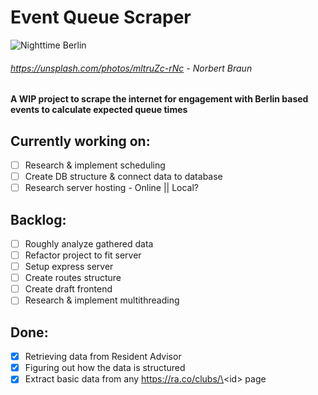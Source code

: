 # Event Queue Scraper

![Nighttime Berlin](https://images.unsplash.com/photo-1641531676310-12de33aaebbc?ixlib=rb-4.0.3&ixid=MnwxMjA3fDB8MHxwaG90by1wYWdlfHx8fGVufDB8fHx8&auto=format&fit=crop&w=800&q=80)

###### https://unsplash.com/photos/mltruZc-rNc - Norbert Braun

#### A WIP project to scrape the internet for engagement with Berlin based events to calculate expected queue times

## Currently working on:

-   [ ] Research & implement scheduling
-   [ ] Create DB structure & connect data to database
-   [ ] Research server hosting - Online || Local?

## Backlog:

-   [ ] Roughly analyze gathered data
-   [ ] Refactor project to fit server
-   [ ] Setup express server
-   [ ] Create routes structure
-   [ ] Create draft frontend
-   [ ] Research & implement multithreading

## Done:

-   [x] Retrieving data from Resident Advisor
-   [x] Figuring out how the data is structured
-   [x] Extract basic data from any https://ra.co/clubs/\<id\> page
